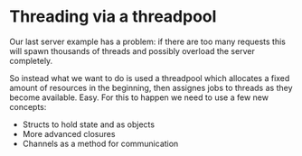 # Threading via a threadpool

Our last server example has a problem: if there are too many requests this will spawn thousands of threads and possibly overload the server completely.

So instead what we want to do is used a threadpool which allocates a fixed amount of resources in the beginning, then assignes jobs to threads as they become available. Easy. For this to happen we need to use a few new concepts:

- Structs to hold state and as objects
- More advanced closures
- Channels as a method for communication